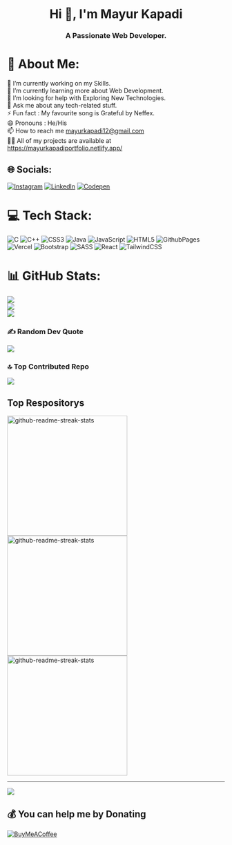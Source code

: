 <h1 align="center">Hi 👋, I'm Mayur Kapadi</h1>
<h3 align="center">A Passionate Web Developer.</h3>

# 💫 About Me:
🔭 I’m currently working on my Skills.<br>
🌱 I’m currently learning more about Web Development.<br>
🤝 I’m looking for help with Exploring New Technologies.<br>
💬 Ask me about any tech-related stuff.<br>
⚡ Fun fact : My favourite song is Grateful by Neffex.<br>
😄 Pronouns : He/His <br>
📫 How to reach me mayurkapadi12@gmail.com<br>
👨‍💻 All of my projects are available at https://mayurkapadiportfolio.netlify.app/


## 🌐 Socials:
[![Instagram](https://img.shields.io/badge/Instagram-%23E4405F.svg?logo=Instagram&logoColor=white)](https://instagram.com/mk_mayur_24) [![LinkedIn](https://img.shields.io/badge/LinkedIn-%230077B5.svg?logo=linkedin&logoColor=white)](https://linkedin.com/in/mayurkapadi24) [![Codepen](https://img.shields.io/badge/Codepen-000000?style=for-the-badge&logo=codepen&logoColor=white)](https://codepen.io/mkkapadi12) 

# 💻 Tech Stack:
![C](https://img.shields.io/badge/c-%2300599C.svg?style=for-the-badge&logo=c&logoColor=white) ![C++](https://img.shields.io/badge/c++-%2300599C.svg?style=for-the-badge&logo=c%2B%2B&logoColor=white) ![CSS3](https://img.shields.io/badge/css3-%231572B6.svg?style=for-the-badge&logo=css3&logoColor=white) ![Java](https://img.shields.io/badge/java-%23ED8B00.svg?style=for-the-badge&logo=openjdk&logoColor=white) ![JavaScript](https://img.shields.io/badge/javascript-%23323330.svg?style=for-the-badge&logo=javascript&logoColor=%23F7DF1E) ![HTML5](https://img.shields.io/badge/html5-%23E34F26.svg?style=for-the-badge&logo=html5&logoColor=white) ![GithubPages](https://img.shields.io/badge/github%20pages-121013?style=for-the-badge&logo=github&logoColor=white) ![Vercel](https://img.shields.io/badge/vercel-%23000000.svg?style=for-the-badge&logo=vercel&logoColor=white) ![Bootstrap](https://img.shields.io/badge/bootstrap-%238511FA.svg?style=for-the-badge&logo=bootstrap&logoColor=white) ![SASS](https://img.shields.io/badge/SASS-hotpink.svg?style=for-the-badge&logo=SASS&logoColor=white) ![React](https://img.shields.io/badge/react-%2320232a.svg?style=for-the-badge&logo=react&logoColor=%2361DAFB) ![TailwindCSS](https://img.shields.io/badge/tailwindcss-%2338B2AC.svg?style=for-the-badge&logo=tailwind-css&logoColor=white)
# 📊 GitHub Stats:
![](https://github-readme-stats.vercel.app/api?username=mkkapadi12&theme=dark&hide_border=false&include_all_commits=true&count_private=true)<br/>
![](https://github-readme-streak-stats.herokuapp.com/?user=mkkapadi12&theme=dark&hide_border=false)<br/>
![](https://github-readme-stats.vercel.app/api/top-langs/?username=mkkapadi12&theme=dark&hide_border=false&include_all_commits=true&count_private=true&layout=compact)

### ✍️ Random Dev Quote
![](https://quotes-github-readme.vercel.app/api?type=horizontal&theme=radical)

### 🔝 Top Contributed Repo
![](https://github-contributor-stats.vercel.app/api?username=mkkapadi12&limit=5&theme=dark&combine_all_yearly_contributions=true)

## Top Respositorys
  <p align="left">
     <a href="https://github.com/mkkapadi12/mayurEcommerce"><img width="278" src="https://denvercoder1-github-readme-stats.vercel.app/api/pin/?username=mkkapadi12&repo=mayurEcommerce&theme=react&bg_color=1F222E&title_color=F8D866&hide_border=true&icon_color=F8D866&show_icons=false" alt="github-readme-streak-stats"></a>
    <a href="https://github.com/mkkapadi12/portfolio"><img width="278" src="https://denvercoder1-github-readme-stats.vercel.app/api/pin/?username=mkkapadi12&repo=Portfolio&theme=react&bg_color=1F222E&title_color=F8D866&hide_border=true&icon_color=F8D866&show_icons=false" alt="github-readme-streak-stats"></a>
   <a href="https://github.com/mkkapadi12/FreshStart"><img width="278" src="https://denvercoder1-github-readme-stats.vercel.app/api/pin/?username=mkkapadi12&repo=FreshStart&theme=react&bg_color=1F222E&title_color=F8D866&hide_border=true&icon_color=F8D866&show_icons=false" alt="github-readme-streak-stats"></a>
  </p>

---
[![](https://visitcount.itsvg.in/api?id=mkkapadi12&icon=0&color=0)](https://visitcount.itsvg.in)

  ## 💰 You can help me by Donating
  [![BuyMeACoffee](https://img.shields.io/badge/Buy%20Me%20a%20Coffee-ffdd00?style=for-the-badge&logo=buy-me-a-coffee&logoColor=black)](https://buymeacoffee.com/mayurkapadi) 

  
<!-- Proudly created with GPRM ( https://gprm.itsvg.in ) -->

